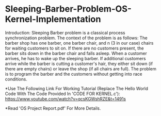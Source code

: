 # Sleeping-Barber-Problem-OS-Kernel-Implementation

Introduction: 
Sleeping Barber problem is a classical process synchronization problem. The 
context of the problem is as follows: The barber shop has one barber, one barber 
chair, and n (3 in our case) chairs for waiting customers to sit on. If there are no 
customers present, the barber sits down in the barber chair and falls asleep. 
When a customer arrives, he has to wake up the sleeping barber. If additional 
customers arrive while the barber is cutting a customer's hair, they either sit 
down (if there are empty chairs) or leave the shop (if all chairs are full). The 
problem is to program the barber and the customers without getting into race 
conditions.

*Use The Following Link For Working Tutorial (Replace The Hello World Code With The Code Provided In 'CODE FOR KERNEL.c'): 
https://www.youtube.com/watch?v=qcsKGWshRZE&t=1491s

*Read 'OS Project Report.pdf' For More Details. 
